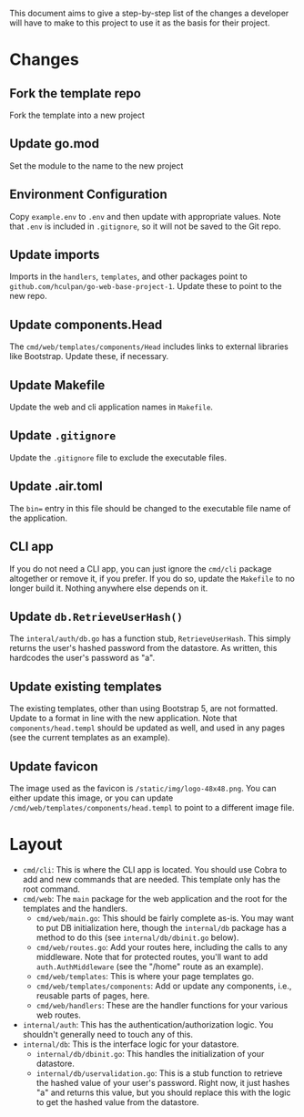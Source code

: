 This document aims to give a step-by-step list of the changes a developer
will have to make to this project to use it as the basis for their project.

# Changes

## Fork the template repo
Fork the template into a new project
## Update go.mod
Set the module to the name to the new project
## Environment Configuration
Copy `example.env` to `.env` and then update with appropriate values.
Note that `.env` is included in `.gitignore`, so it will not be saved to the Git repo.
## Update imports
Imports in the `handlers`, `templates`, and other packages point to `github.com/hculpan/go-web-base-project-1`. Update these to point to the new repo.
## Update components.Head
The `cmd/web/templates/components/Head` includes links to external libraries like Bootstrap. Update these, if necessary.
## Update Makefile
Update the web and cli application names in `Makefile`. 
## Update `.gitignore`
Update the `.gitignore` file to exclude the executable files.
## Update .air.toml
The `bin=` entry in this file should be changed to the executable file name of the
application.
## CLI app
If you do not need a CLI app, you can just ignore the `cmd/cli` package altogether
or remove it, if you prefer. If you do so, update the `Makefile` to no longer build it. Nothing anywhere else depends on it.
## Update `db.RetrieveUserHash()`
The `interal/auth/db.go` has a function stub, `RetrieveUserHash`. This simply returns
the user's hashed password from the datastore. As written, this hardcodes the user's
password as "a".
## Update existing templates
The existing templates, other than using Bootstrap 5, are not formatted. Update to
a format in line with the new application. Note that `components/head.templ` should
be updated as well, and used in any pages (see the current templates as an example).
## Update favicon
The image used as the favicon is `/static/img/logo-48x48.png`. You can either update
this image, or you can update `/cmd/web/templates/components/head.templ` to point to a different
image file.

# Layout
* `cmd/cli`: This is where the CLI app is located. You should use Cobra to add
and new commands that are needed. This template only has the root command.
* `cmd/web`: The `main` package for the web application and the root for the
templates and the handlers.
    - `cmd/web/main.go`: This should be fairly complete as-is. You may want to
    put DB initialization here, though the `internal/db` package has a method to
    do this (see `internal/db/dbinit.go` below).
     - `cmd/web/routes.go`: Add your routes here, including the calls to any
     middleware. Note that for protected routes, you'll want to add `auth.AuthMiddleware` (see the "/home" route as an example).
     - `cmd/web/templates`: This is where your page templates go.
     - `cmd/web/templates/components`: Add or update any components, i.e., reusable
     parts of pages, here.
     - `cmd/web/handlers`: These are the handler functions for your various web
     routes.
* `internal/auth`: This has the authentication/authorization logic. You shouldn't
generally need to touch any of this.
* `internal/db`: This is the interface logic for your datastore. 
    - `internal/db/dbinit.go`: This handles the initialization of your datastore.
    - `internal/db/uservalidation.go`: This is a stub function to retrieve the 
    hashed value of your user's password. Right now, it just hashes "a" and returns
    this value, but you should replace this with the logic to get the hashed value
    from the datastore.